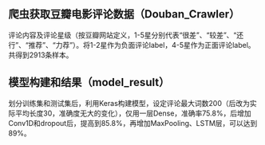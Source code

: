 ## 爬虫获取豆瓣电影评论数据（Douban_Crawler）
评论内容及评论星级（按豆瓣网站定义，1-5星分别代表“很差”、“较差”、“还行”、“推荐”、“力荐”）。将1-2星作为负面评论label，4-5星作为正面评论label。共得到2913条样本。  
## 模型构建和结果（model_result）
划分训练集和测试集后，利用Keras构建模型，设定评论最大词数200（后改为实际平均长度30，准确度无大的变化），仅用一层Dense，准确率75.8%，后增加Conv1D和dropout后，提高到85.8%，再增加MaxPooling、LSTM层，可以达到89%。  
